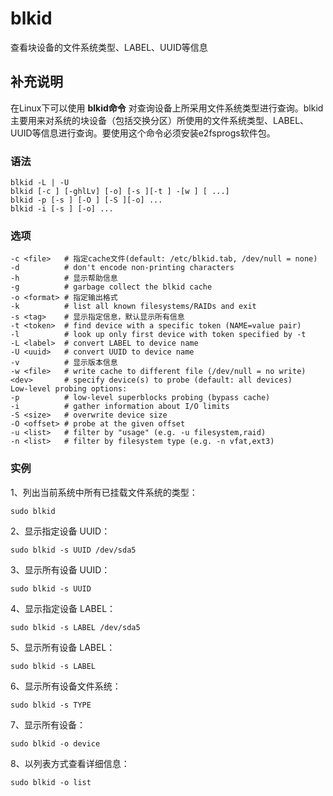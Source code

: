 blkid
===

查看块设备的文件系统类型、LABEL、UUID等信息

## 补充说明

在Linux下可以使用 **blkid命令** 对查询设备上所采用文件系统类型进行查询。blkid主要用来对系统的块设备（包括交换分区）所使用的文件系统类型、LABEL、UUID等信息进行查询。要使用这个命令必须安装e2fsprogs软件包。

###  语法

```
blkid -L | -U
blkid [-c ] [-ghlLv] [-o] [-s ][-t ] -[w ] [ ...]
blkid -p [-s ] [-O ] [-S ][-o] ...
blkid -i [-s ] [-o] ...
```

###  选项

```
-c <file>   # 指定cache文件(default: /etc/blkid.tab, /dev/null = none)
-d          # don't encode non-printing characters
-h          # 显示帮助信息
-g          # garbage collect the blkid cache
-o <format> # 指定输出格式
-k          # list all known filesystems/RAIDs and exit
-s <tag>    # 显示指定信息，默认显示所有信息
-t <token>  # find device with a specific token (NAME=value pair)
-l          # look up only first device with token specified by -t
-L <label>  # convert LABEL to device name
-U <uuid>   # convert UUID to device name
-v          # 显示版本信息
-w <file>   # write cache to different file (/dev/null = no write)
<dev>       # specify device(s) to probe (default: all devices)
Low-level probing options:
-p          # low-level superblocks probing (bypass cache)
-i          # gather information about I/O limits
-S <size>   # overwrite device size
-O <offset> # probe at the given offset
-u <list>   # filter by "usage" (e.g. -u filesystem,raid)
-n <list>   # filter by filesystem type (e.g. -n vfat,ext3)
```

###  实例

1、列出当前系统中所有已挂载文件系统的类型：

```
sudo blkid
```

2、显示指定设备 UUID：

```
sudo blkid -s UUID /dev/sda5
```

3、显示所有设备 UUID：

```
sudo blkid -s UUID
```

4、显示指定设备 LABEL：

```
sudo blkid -s LABEL /dev/sda5
```

5、显示所有设备 LABEL：

```
sudo blkid -s LABEL
```

6、显示所有设备文件系统：

```
sudo blkid -s TYPE
```

7、显示所有设备：

```
sudo blkid -o device
```

8、以列表方式查看详细信息：

```
sudo blkid -o list
```


